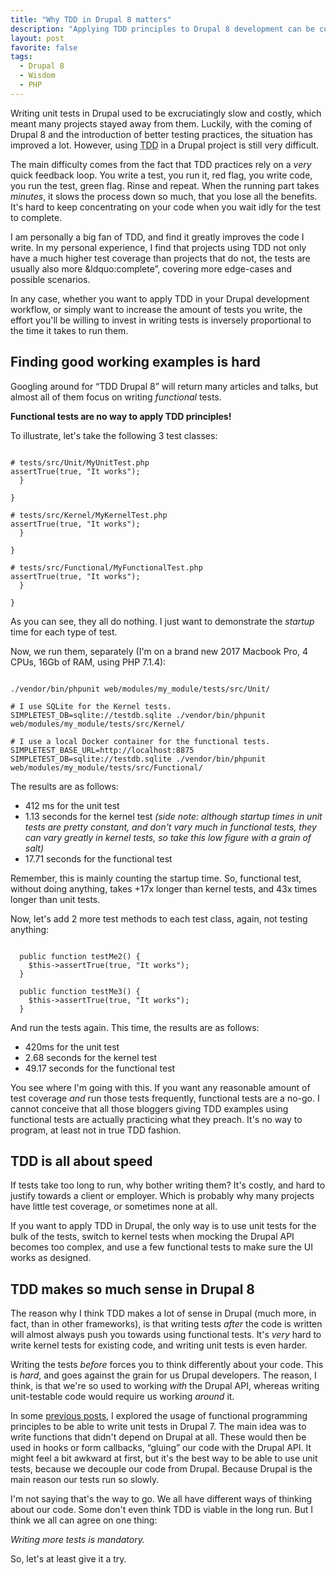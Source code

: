```yaml
---
title: "Why TDD in Drupal 8 matters"
description: "Applying TDD principles to Drupal 8 development can be cumbersome, not just because of the time it takes to run tests, but also because of the required infrastructure. And yet, I believe it is crucial for us as a community to shift towards adopting true TDD principles."
layout: post
favorite: false
tags:
  - Drupal 8
  - Wisdom
  - PHP
---
```


Writing unit tests in Drupal used to be excruciatingly slow and costly, which meant many projects stayed away from them. Luckily, with the coming of Drupal 8 and the introduction of better testing practices, the situation has improved a lot. However, using <abbr title="Test Driven Development">TDD</abbr> in a Drupal project is still very difficult.

The main difficulty comes from the fact that TDD practices rely on a _very_ quick feedback loop. You write a test, you run it, red flag, you write code, you run the test, green flag. Rinse and repeat. When the running part takes _minutes_, it slows the process down so much, that you lose all the benefits. It's hard to keep concentrating on your code when you wait idly for the test to complete.
 
I am personally a big fan of TDD, and find it greatly improves the code I write. In my personal experience, I find that projects using TDD not only have a much higher test coverage than projects that do not, the tests are usually also more &ldquo:complete&rdquo;, covering more edge-cases and possible scenarios.

In any case, whether you want to apply TDD in your Drupal development workflow, or simply want to increase the amount of tests you write, the effort you'll be willing to invest in writing tests is inversely proportional to the time it takes to run them.

## Finding good working examples is hard

Googling around for &ldquo;TDD Drupal 8&rdquo; will return many articles and talks, but almost all of them focus on writing _functional_ tests.

**Functional tests are no way to apply TDD principles!**

To illustrate, let's take the following 3 test classes:

<pre><code class="language-php">
# tests/src/Unit/MyUnitTest.php
<?php

namespace Drupal\my_module\Tests\Unit;

use Drupal\Tests\UnitTestCase;

class MyUnitTest extends UnitTestCase {
  
  public function testMe() {
    $this->assertTrue(true, "It works");
  }

}

# tests/src/Kernel/MyKernelTest.php
<?php

namespace Drupal\my_module\Tests\Kernel;

use Drupal\KernelTests\KernelTestBase;

class MyKernelTest extends KernelTestBase {
  
  public function testMe() {
    $this->assertTrue(true, "It works");
  }

}

# tests/src/Functional/MyFunctionalTest.php
<?php

namespace Drupal\my_module\Tests\Functional;

use Drupal\Tests\BrowserTestBase;

class MyFunctionalTest extends BrowserTestBase {
  
  public function testMe() {
    $this->assertTrue(true, "It works");
  }

}
</code></pre>

As you can see, they all do nothing. I just want to demonstrate the _startup_ time for each type of test.

Now, we run them, separately (I'm on a brand new 2017 Macbook Pro, 4 CPUs, 16Gb of RAM, using PHP 7.1.4):

<pre><code class="language-bash">
./vendor/bin/phpunit web/modules/my_module/tests/src/Unit/

# I use SQLite for the Kernel tests.
SIMPLETEST_DB=sqlite://testdb.sqlite ./vendor/bin/phpunit web/modules/my_module/tests/src/Kernel/

# I use a local Docker container for the functional tests.
SIMPLETEST_BASE_URL=http://localhost:8875 SIMPLETEST_DB=sqlite://testdb.sqlite ./vendor/bin/phpunit web/modules/my_module/tests/src/Functional/
</code></pre>

The results are as follows:

* 412 ms for the unit test
* 1.13 seconds for the kernel test _(side note: although startup times in unit tests are pretty constant, and don't vary much in functional tests, they can vary greatly in kernel tests, so take this low figure with a grain of salt)_
* 17.71 seconds for the functional test

Remember, this is mainly counting the startup time. So, functional test, without doing anything, takes +17x longer than kernel tests, and 43x times longer than unit tests.

Now, let's add 2 more test methods to each test class, again, not testing anything:

<pre><code class="language-php">
  public function testMe2() {
    $this->assertTrue(true, "It works");
  }
  
  public function testMe3() {
    $this->assertTrue(true, "It works");
  }
</code></pre>

And run the tests again. This time, the results are as follows:

* 420ms for the unit test
* 2.68 seconds for the kernel test
* 49.17 seconds for the functional test

You see where I'm going with this. If you want any reasonable amount of test coverage _and_ run those tests frequently, functional tests are a no-go. I cannot conceive that all those bloggers giving TDD examples using functional tests are actually practicing what they preach. It's no way to program, at least not in true TDD fashion. 

## TDD is all about speed

If tests take too long to run, why bother writing them? It's costly, and hard to justify towards a client or employer. Which is probably why many projects have little test coverage, or sometimes none at all.

If you want to apply TDD in Drupal, the only way is to use unit tests for the bulk of the tests, switch to kernel tests when mocking the Drupal API becomes too complex, and use a few functional tests to make sure the UI works as designed.

## TDD makes so much sense in Drupal 8

The reason why I think TDD makes a lot of sense in Drupal (much more, in fact, than in other frameworks), is that writing tests _after_ the code is written will almost always push you towards using functional tests. It's _very_ hard to write kernel tests for existing code, and writing unit tests is even harder.

Writing the tests _before_ forces you to think differently about your code. This is _hard_, and goes against the grain for us Drupal developers. The reason, I think, is that we're so used to working _with_ the Drupal API, whereas writing unit-testable code would require us working _around_ it.

In some [previous posts](/lore/2014/07/22/write-testable-code-in-drupal-part-1/), I explored the usage of functional programming principles to be able to write unit tests in Drupal 7. The main idea was to write functions that didn't depend on Drupal at all. These would then be used in hooks or form callbacks, &ldquo;gluing&rdquo; our code with the Drupal API. It might feel a bit awkward at first, but it's the best way to be able to use unit tests, because we decouple our code from Drupal. Because Drupal is the main reason our tests run so slowly.

I'm not saying that's the way to go. We all have different ways of thinking about our code. Some don't even think TDD is viable in the long run. But I think we all can agree on one thing:

_Writing more tests is mandatory._

So, let's at least give it a try.


